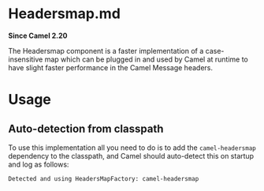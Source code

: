 # Headersmap.md

**Since Camel 2.20**

The Headersmap component is a faster implementation of a
case-insensitive map which can be plugged in and used by Camel at
runtime to have slight faster performance in the Camel Message headers.

# Usage

## Auto-detection from classpath

To use this implementation all you need to do is to add the
`camel-headersmap` dependency to the classpath, and Camel should
auto-detect this on startup and log as follows:

    Detected and using HeadersMapFactory: camel-headersmap
